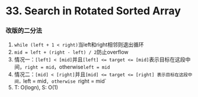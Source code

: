 # 33. Search in Rotated Sorted Array

### 改版的二分法

1. `while (left + 1 < right)`当left和right相邻则退出循环
2. `mid = left + (right - left) / 2`防止overflow
3. 情况一：`[left] < [mid]`并且`[left] <= target <= [mid]`表示目标在这段中间，`right = mid`，otherwise`left = mid`
4. 情况二：`[mid] < [right]`并且`[mid] <= target <= [right] 表示目标在这段中间，`left = mid`, otherwise `right = mid`
5. T: O(logn), S: O(1)